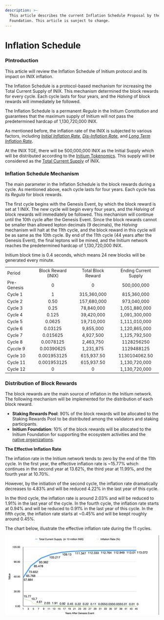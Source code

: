 ```yaml
---
description: >-
  This article describes the current Inflation Schedule Proposal by the Initium
  Foundation. This article is sunject to change.
---
```


# Inflation Schedule

### PIntroduction&#x20;

This article will review the Inflation Schedule of Initium protocol and its impact on INIX inflation.

The Inflation Schedule is a protocol-based mechanism for increasing the Total Current Supply of INIX. This mechanism determined the block rewards for every cycle. Each cycle lasts for four years, and the _Halving_ of block rewards will immediately be followed.&#x20;

The Inflation Schedule is a permanent _Regula_ in the Initium Constitution and guarantees that the maximum supply of Initium will not pass the predetermined hardcap of 1,130,720,000 INIX.&#x20;

As mentioned before, the inflation rate of the INIX is subjected to various factors, including [_Initial Inflation Rate_](../teminology.md#inflation-schedule), [_Dis-Inflation Rate_](../teminology.md#inflation-schedule), and [_Long Term Inflation Rate_](../teminology.md#inflation-schedule).&#x20;

At the INIX TGE, there will be 500,000,000 INIX as the Initial Supply which will be distributed according to the [Initium Tokenomics](../../../ecosystem/preface.md). This supply will be considered as the [Total Current Supply](../teminology.md#total-current-supply) of INIX.&#x20;

### Inflation Schedule Mechanism

The main parameter in the Inflation Schedule is the block rewards during a cycle. As mentioned above, each cycle lasts for four years. Each cycle has its _Regula_ for block rewards.&#x20;

The first cycle begins with the Genesis Event, by which the block reward is set at 1 INIX. The new cycle will begin every four years, and the _Halving_ of block rewards will immediately be followed. This mechanism will continue until the 10th cycle after the Genesis Event. Since the block rewards cannot be smaller than allowed lepton decimals (9 decimals), the _Halving_ mechanism will halt at the 11th cycle, and the block reward in this cycle will be as same as the 10th cycle. By end of the 11th cycle (44 years after the Genesis Event), the final leptons will be mined, and the Initium network reaches the predetermined hardcap of 1,130,720,000 INIX.

Initium block time is 0.4 seconds, which means 24 new blocks will be generated every minute.&#x20;

|             |                     |                    |                       |
| ----------- | :-----------------: | :----------------: | :-------------------: |
| Period      | Block Reward (INIX) | Total Block Reward | Ending Current Supply |
| Pre-Genesis |          0          |          0         |      500,000,000      |
| Cycle 1     |          1          |     315,360,000    |      815,360,000      |
| Cycle 2     |         0.50        |     157,680,000    |      973,040,000      |
| Cycle 3     |         0.25        |     78,840,000     |     1,051,880,000     |
| Cycle 4     |        0.125        |     39,420,000     |     1,091,300,000     |
| Cycle 5     |        0.0625       |     19,710,000     |     1,111,010,000     |
| Cycle 6     |       0.03125       |      9,855,000     |     1,120,865,000     |
| Cycle 7     |       0.015625      |      4,927,500     |     1,125,792,500     |
| Cycle 8     |      0.0078125      |      2,463,750     |       1128256250      |
| Cyccle 9    |      0.00390625     |      1,231,875     |       1129488125      |
| Cycle 10    |     0.001953125     |     615,937.50     |     1130104062.50     |
| Cycle 11    |     0.001953125     |     615,937.50     |     1,130,720,000     |
| Cycle 12    |          0          |          0         |     1,130,720,000     |

### Distribution of Block Rewards

The block rewards are the main source of inflation in the Initium network. The following mechanism will be implemented for the distribution of each block reward. &#x20;

* **Staking Rewards Pool**: 90% of the block rewards will be allocated to the Staking Rewards Pool to be distributed among the validators and staking participants.&#x20;
* **Initium Foundation**: 10% of the block rewards will be allocated to the Initium Foundation for supporting the ecosystem activities and the [native organizations](../../../about-initium/native-organization.md).&#x20;

**The Effective Inflation Rate**

The inflation rate in the Initium network tends to zero by the end of the 11th cycle. In the first year, the effective inflation rate is \~15.77% which continues in the second year at 13.62%, the third year at 11.99%, and the fourth year at 10.70%.&#x20;

However, by the initiation of the second cycle, the inflation rate dramatically decreases to 4.83% and will be reduced 4.22% in the last year of this cycle.&#x20;

In the third cycle, the inflation rate is around 2.03% and will be reduced to 1.91% in the last year of the cycle. In the fourth cycle, the inflation rate starts at 0.94% and will be reduced to 0.91% in the last year of this cycle. In the fifth cycle, the inflation rate starts at \~0.45% and will be keept roughly around 0.45%.

The chart below, illustrate the effective inflation rate during the 11 cycles.&#x20;

![Inflation Schedule on INIX. Source: INIX Whitepaper.](<../../../.gitbook/assets/Screen Shot 2022-07-18 at 5.12.46 PM.png>)
